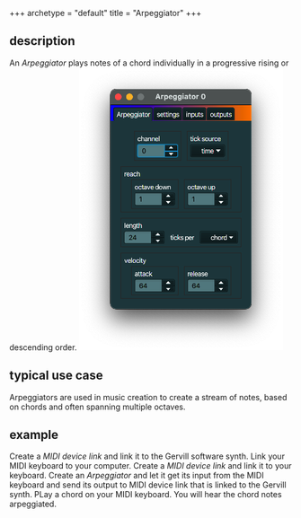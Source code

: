 +++
archetype = "default"
title = "Arpeggiator"
+++

## description
An *Arpeggiator* plays notes of a chord individually in a progressive rising or descending order.
![Arpeggiator](arpeggiator.png)

## typical use case
Arpeggiators are used in music creation to create a stream of notes, based on chords and
often spanning multiple octaves.

## example
Create a *MIDI device link* and link it to the Gervill software synth. Link your MIDI
keyboard to your computer. Create a *MIDI device link* and link it to your keyboard. Create an 
*Arpeggiator* and let it get its input from the MIDI keyboard and send its output to
MIDI device link that is linked to the Gervill synth. PLay a chord on your MIDI keyboard. You will
hear the chord notes arpeggiated.


